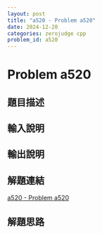 ```yaml
---
layout: post
title: "a520 - Problem a520"
date: 2024-12-20
categories: zerojudge cpp
problem_id: a520
---
```


# Problem a520

## 題目描述



## 輸入說明



## 輸出說明



## 解題連結

[a520 - Problem a520](https://zerojudge.tw/ShowProblem?problemid=a520)

## 解題思路

